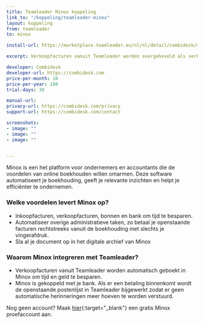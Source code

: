 ```yaml
---
title: Teamleader Minox koppeling
link_to: "/koppeling/teamleader-minox"
layout: koppeling
from: teamleader
to: minox

install-url: https://marketplace.teamleader.eu/nl/nl/detail/combidesk/minox/4b9e3b

excerpt: Verkoopfacturen vanuit Teamleader worden overgeheveld als verkoopfacturen in Minox

developer: Combidesk
developer-url: https://combidesk.com
price-per-month: 10
price-per-year: 100
trial-days: 30

manual-url: 
privacy-url: https://combidesk.com/privacy
support-url: https://combidesk.com/contact

screenshots:
- image: ""
- image: ""
- image: ""


---
```

Minox is een het platform voor ondernemers en accountants die de voordelen van online boekhouden willen omarmen. Deze software automatiseert je boekhouding, geeft je relevante inzichten en helpt je efficiënter te ondernemen.
​

### Welke voordelen levert Minox op?

* Inkoopfacturen, verkoopfacturen, bonnen en bank om tijd te besparen.
* Automatiseer overige administratieve taken, zo betaal je openstaande facturen rechtstreeks vanuit de boekhouding met slechts je vingerafdruk.
* Sla al je document op in het digitale archief van Minox
​

### Waarom Minox integreren met Teamleader?

* Verkoopfacturen vanuit Teamleader worden automatisch geboekt in Minox om tijd en geld te besparen.
* Minox is gekoppeld met je bank. Als er een betaling binnenkomt wordt de openstaande postenlijst in Teamleader bijgewerkt zodat er geen automatische herinneringen meer hoeven te worden verstuurd.

Nog geen account? Maak [hier](https://www.minox.nl/start-gratis-proef/){:target="_blank"} een gratis Minox proefaccount aan.